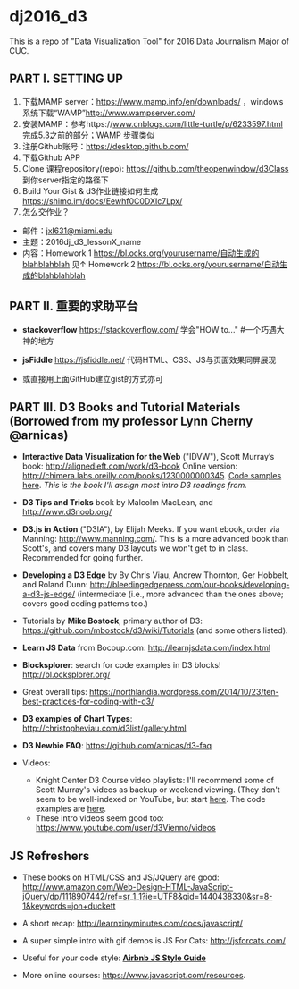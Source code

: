 # dj2016_d3
This is a repo of "Data Visualization Tool" for 2016 Data Journalism Major of  CUC.

## PART I. SETTING UP
1. 下载MAMP server：https://www.mamp.info/en/downloads/ ，windows系统下载“WAMP”http://www.wampserver.com/
2. 安装MAMP：参考https://www.cnblogs.com/little-turtle/p/6233597.html 完成5.3之前的部分；WAMP 步骤类似
3. 注册Github账号：https://desktop.github.com/
4. 下载Github APP
5. Clone 课程repository(repo): https://github.com/theopenwindow/d3Class 到你server指定的路径下
6. Build Your Gist & d3作业链接如何生成 https://shimo.im/docs/Eewhf0C0DXIc7Lpx/
7. 怎么交作业？
* 邮件：jxl631@miami.edu
* 主题：2016dj_d3_lessonX_name
* 内容：Homework 1 https://bl.ocks.org/yourusername/自动生成的blahblahblah 见↑
       Homework 2 https://bl.ocks.org/yourusername/自动生成的blahblahblah

## PART II. 重要的求助平台
* **stackoverflow** https://stackoverflow.com/ 学会"HOW to..." #一个巧遇大神的地方

* **jsFiddle** https://jsfiddle.net/ 代码HTML、CSS、JS与页面效果同屏展现

* 或直接用上面GitHub建立gist的方式亦可

## PART III. D3 Books and Tutorial Materials (Borrowed from my professor Lynn Cherny @arnicas) 
* **Interactive Data Visualization for the Web** ("IDVW"), Scott Murray’s book: http://alignedleft.com/work/d3-book
Online version: http://chimera.labs.oreilly.com/books/1230000000345.  [Code samples here](https://github.com/alignedleft/d3-book). *This is the book I'll assign most intro D3 readings from.*

* **D3 Tips and Tricks** book by Malcolm MacLean, and http://www.d3noob.org/

* **D3.js in Action** ("D3IA"), by Elijah Meeks.  If you want ebook, order via Manning: http://www.manning.com/.  This is a more advanced book than Scott's, and covers many D3 layouts we won't get to in class.  Recommended for going further.

* **Developing a D3 Edge** by By Chris Viau, Andrew Thornton, Ger Hobbelt, and Roland Dunn: http://bleedingedgepress.com/our-books/developing-a-d3-js-edge/ (intermediate (i.e., more advanced than the ones above; covers good coding patterns too.)

* Tutorials by **Mike Bostock**, primary author of D3: https://github.com/mbostock/d3/wiki/Tutorials (and some others listed).

* **Learn JS Data** from Bocoup.com: http://learnjsdata.com/index.html

* **Blocksplorer**: search for code examples in D3 blocks! http://bl.ocksplorer.org/

* Great overall tips: https://northlandia.wordpress.com/2014/10/23/ten-best-practices-for-coding-with-d3/

* **D3 examples of Chart Types**: http://christopheviau.com/d3list/gallery.html

* **D3 Newbie FAQ**:  https://github.com/arnicas/d3-faq

* Videos:
    * Knight Center D3 Course video playlists: I'll recommend some of Scott Murray's videos as backup or weekend viewing. (They don't seem to be well-indexed on YouTube, but start [here](https://www.youtube.com/user/KnightCenterMOOC/playlists).  The code examples are [here](https://github.com/alignedleft/data-vis-d3).
    * These intro videos seem good too: https://www.youtube.com/user/d3Vienno/videos


## JS Refreshers

* These books on HTML/CSS and JS/JQuery are good: http://www.amazon.com/Web-Design-HTML-JavaScript-jQuery/dp/1118907442/ref=sr_1_1?ie=UTF8&qid=1440438330&sr=8-1&keywords=jon+duckett

* A short recap: http://learnxinyminutes.com/docs/javascript/

* A super simple intro with gif demos is JS For Cats: http://jsforcats.com/

* Useful for your code style: **[Airbnb JS Style Guide](https://github.com/airbnb/javascript/tree/master/es5)**

* More online courses: https://www.javascript.com/resources.
